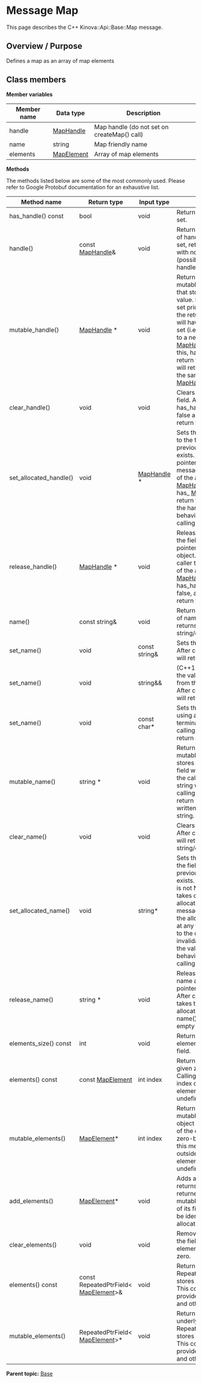 # Message Map

This page describes the C++ Kinova::Api::Base::Map message.

## Overview / Purpose

Defines a map as an array of map elements

## Class members

 **Member variables** 

|Member name|Data type|Description|
|-----------|---------|-----------|
|handle| [MapHandle](msg_Base_MapHandle.md#)|Map handle \(do not set on createMap\(\) call\)|
|name|string|Map friendly name|
|elements| [MapElement](msg_Base_MapElement.md#)|Array of map elements|

 **Methods** 

The methods listed below are some of the most commonly used. Please refer to Google Protobuf documentation for an exhaustive list.

|Method name|Return type|Input type|Description|
|-----------|-----------|----------|-----------|
|has\_handle\(\) const|bool|void|Returns true if handle is set.|
|handle\(\)|const [MapHandle](msg_Base_MapHandle.md#)&|void|Returns the current value of handle. If handle is not set, returns a [MapHandle](msg_Base_MapHandle.md#) with none of its fields set \(possibly handle::default\_instance\(\)\).|
|mutable\_handle\(\)| [MapHandle](msg_Base_MapHandle.md#) \*|void|Returns a pointer to the mutable [MapHandle](msg_Base_MapHandle.md#) object that stores the field's value. If the field was not set prior to the call, then the returned [MapHandle](msg_Base_MapHandle.md#) will have none of its fields set \(i.e. it will be identical to a newly-allocated [MapHandle](msg_Base_MapHandle.md#)\). After calling this, has\_handle\(\) will return true and handle\(\) will return a reference to the same instance of [MapHandle](msg_Base_MapHandle.md#).|
|clear\_handle\(\)|void|void|Clears the value of the field. After calling this, has\_handle\(\) will return false and handle\(\) will return the default value.|
|set\_allocated\_handle\(\)|void| [MapHandle](msg_Base_MapHandle.md#) \*|Sets the [MapHandle](msg_Base_MapHandle.md#) object to the field and frees the previous field value if it exists. If the [MapHandle](msg_Base_MapHandle.md#) pointer is not NULL, the message takes ownership of the allocated [MapHandle](msg_Base_MapHandle.md#) object and has\_ [MapHandle](msg_Base_MapHandle.md#)\(\) will return true. Otherwise, if the handle is NULL, the behavior is the same as calling clear\_handle\(\).|
|release\_handle\(\)| [MapHandle](msg_Base_MapHandle.md#) \*|void|Releases the ownership of the field and returns the pointer of the [MapHandle](msg_Base_MapHandle.md#) object. After calling this, caller takes the ownership of the allocated [MapHandle](msg_Base_MapHandle.md#) object, has\_handle\(\) will return false, and handle\(\) will return the default value.|
|name\(\)|const string&|void|Returns the current value of name. If name is not set, returns the empty string/empty bytes.|
|set\_name\(\)|void|const string&|Sets the value of name. After calling this, name\(\) will return a copy of value.|
|set\_name\(\)|void|string&&|\(C++11 and beyond\): Sets the value of name, moving from the passed string. After calling this, name\(\) will return a copy of value.|
|set\_name\(\)|void|const char\*|Sets the value of name using a C-style null-terminated string. After calling this, name\(\) will return a copy of value.|
|mutable\_name\(\)|string \*|void|Returns a pointer to the mutable string object that stores name's value. If the field was not set prior to the call, then the returned string will be empty. After calling this, name\(\) will return whatever value is written into the given string.|
|clear\_name\(\)|void|void|Clears the value of name. After calling this, name\(\) will return the empty string/empty bytes.|
|set\_allocated\_name\(\)|void|string\*|Sets the string object to the field and frees the previous field value if it exists. If the string pointer is not NULL, the message takes ownership of the allocated string object. The message is free to delete the allocated string object at any time, so references to the object may be invalidated. Otherwise, if the value is NULL, the behavior is the same as calling clear\_name\(\).|
|release\_name\(\)|string \*|void|Releases the ownership of name and returns the pointer of the string object. After calling this, caller takes the ownership of the allocated string object and name\(\) will return the empty string/empty bytes.|
|elements\_size\(\) const|int|void|Returns the number of elements currently in the field.|
|elements\(\) const|const [MapElement](msg_Base_MapElement.md#)|int index|Returns the element at the given zero-based index. Calling this method with index outside of \[0, elements\_size\(\)\) yields undefined behavior.|
|mutable\_elements\(\)| [MapElement](msg_Base_MapElement.md#)\*|int index|Returns a pointer to the mutable [MapElement](msg_Base_MapElement.md#) object that stores the value of the element at the given zero-based index. Calling this method with index outside of \[0, elements\_size\(\)\) yields undefined behavior.|
|add\_elements\(\)| [MapElement](msg_Base_MapElement.md#)\*|void|Adds a new element and returns a pointer to it. The returned [MapElement](msg_Base_MapElement.md#) is mutable and will have none of its fields set \(i.e. it will be identical to a newly-allocated [MapElement](msg_Base_MapElement.md#)\).|
|clear\_elements\(\)|void|void|Removes all elements from the field. After calling this, elements\_size\(\) will return zero.|
|elements\(\) const|const RepeatedPtrField< [MapElement](msg_Base_MapElement.md#)\>&|void|Returns the underlying RepeatedPtrField that stores the field's elements. This container class provides STL-like iterators and other methods.|
|mutable\_elements\(\)|RepeatedPtrField< [MapElement](msg_Base_MapElement.md#)\>\*|void|Returns a pointer to the underlying mutable RepeatedPtrField that stores the field's elements. This container class provides STL-like iterators and other methods.|

**Parent topic:** [Base](../references/summary_Base.md)

